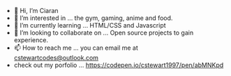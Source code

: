 - 👋 Hi, I’m Ciaran
- 👀 I’m interested in ... the gym, gaming, anime and food.
- 🌱 I’m currently learning ... HTML/CSS and Javascript
- 💞️ I’m looking to collaborate on ... Open source projects to gain experience.
- 📫 How to reach me ... you can email me at cstewartcodes@outlook.com
- check out my porfolio ... https://codepen.io/cstewart1997/pen/abMNKpd
